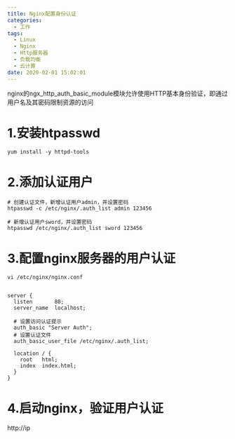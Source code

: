 ```yaml
---
title: Nginx配置身份认证
categories:
  - 工作
tags:
  - Linux
  - Nginx
  - Http服务器
  - 负载均衡
  - 云计算
date: 2020-02-01 15:02:01
---
```


nginx的ngx_http_auth_basic_module模块允许使用HTTP基本身份验证，即通过用户名及其密码限制资源的访问

# 1.安装htpasswd

    yum install -y httpd-tools

# 2.添加认证用户

    # 创建认证文件，新增认证用户admin，并设置密码
    htpasswd -c /etc/nginx/.auth_list admin 123456

    # 新增认证用户sword，并设置密码
    htpasswd /etc/nginx/.auth_list sword 123456

# 3.配置nginx服务器的用户认证

    vi /etc/nginx/nginx.conf


    server {
      listen       80;
      server_name  localhost;

      # 设置访问认证提示
      auth_basic "Server Auth";
      # 设置认证文件
      auth_basic_user_file /etc/nginx/.auth_list;

      location / {
        root   html;
        index  index.html;
      }
    }

# 4.启动nginx，验证用户认证

http://ip